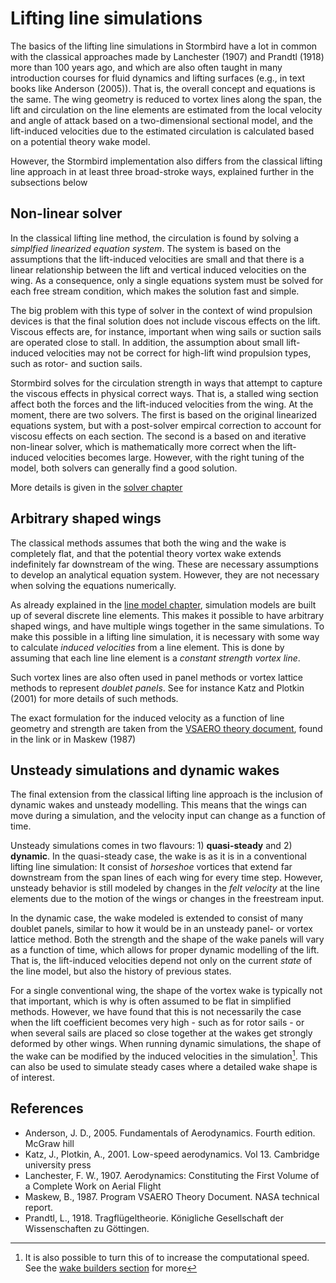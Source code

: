 # Lifting line simulations
The basics of the lifting line simulations in Stormbird have a lot in common with the classical approaches made by Lanchester (1907) and Prandtl (1918) more than 100 years ago, and which are also often taught in many introduction courses for fluid dynamics and lifting surfaces (e.g., in text books like Anderson (2005)). That is, the overall concept and equations is the same. The wing geometry is reduced to vortex lines along the span, the lift and circulation on the line elements are estimated from the local velocity and angle of attack based on a two-dimensional sectional model, and the lift-induced velocities due to the estimated circulation is calculated based on a potential theory wake model.

However, the Stormbird implementation also differs from the classical lifting line approach in at least three broad-stroke ways, explained further in the subsections below

## Non-linear solver
In the classical lifting line method, the circulation is found by solving a *simplfied linearized equation system*. The system is based on the assumptions that the lift-induced velocities are small and that there is a linear relationship between the lift and vertical induced velocities on the wing. As a consequence, only a single equations system must be solved for each free stream condition, which makes the solution fast and simple.

The big problem with this type of solver in the context of wind propulsion devices is that the final solution does not include viscous effects on the lift. Viscous effects are, for instance, important when wing sails or suction sails are operated close to stall. In addition, the assumption about small lift-induced velocities may not be correct for high-lift wind propulsion types, such as rotor- and suction sails.

Stormbird solves for the circulation strength in ways that attempt to capture the viscous effects in physical correct ways. That is, a stalled wing section affect both the forces and the lift-induced velocities from the wing. At the moment, there are two solvers. The first is based on the original linearized equations system, but with a post-solver empircal correction to account for viscosu effects on each section. The second is a based on and iterative non-linear solver, which is mathematically more correct when the lift-induced velocities becomes large. However, with the right tuning of the model, both solvers can generally find a good solution.

More details is given in the [solver chapter](solver.md)

## Arbitrary shaped wings
The classical methods assumes that both the wing and the wake is completely flat, and that the potential theory vortex wake extends indefinitely far downstream of the wing. These are necessary assumptions to develop an analytical equation system. However, they are not necessary when solving the equations numerically.

As already explained in the [line model chapter](./../line_model/line_model_intro.md), simulation models are built up of several discrete line elements. This makes it possible to have arbitrary shaped wings, and have multiple wings together in the same simulations. To make this possible in a lifting line simulation, it is necessary with some way to calculate *induced velocities* from a line element. This is done by assuming that each line line element is a *constant strength vortex line*.

Such vortex lines are also often used in panel methods or vortex lattice methods to represent *doublet panels*. See for instance Katz and Plotkin (2001) for more details of such methods.

The exact formulation for the induced velocity as a function of line geometry and strength are taken from the [VSAERO theory document](https://ntrs.nasa.gov/api/citations/19900004884/downloads/19900004884.pdf), found in the link or in Maskew (1987)

## Unsteady simulations and dynamic wakes

The final extension from the classical lifting line approach is the inclusion of dynamic wakes and unsteady modelling. This means that the wings can move during a simulation, and the velocity input can change as a function of time.

Unsteady simulations comes in two flavours: 1) **quasi-steady** and 2) **dynamic**. In the quasi-steady case, the wake is as it is in a conventional lifting line simulation: It consist of *horseshoe* vortices that extend far downstream from the span lines of each wing for every time step. However, unsteady behavior is still modeled by changes in the *felt velocity* at the line elements due to the motion of the wings or changes in the freestream input.

In the dynamic case, the wake modeled is extended to consist of many doublet panels, similar to how it would be in an unsteady panel- or vortex lattice method. Both the strength and the shape of the wake panels will vary as a function of time, which allows for proper dynamic modelling of the lift. That is, the lift-induced velocities depend not only on the current *state* of the line model, but also the history of previous states.

For a single conventional wing, the shape of the vortex wake is typically not that important, which is why is often assumed to be flat in simplified methods. However, we have found that this is not necessarily the case when the lift coefficient becomes very high - such as for rotor sails - or when several sails are placed so close together at the wakes get strongly deformed by other wings. When running dynamic simulations, the shape of the wake can be modified by the induced velocities in the simulation[^note]. This can also be used to simulate steady cases where a detailed wake shape is of interest.

[^note]: It is also possible to turn this of to increase the computational speed. See the [wake builders section](./wake_builders.md) for more

## References
- Anderson, J. D., 2005. Fundamentals of Aerodynamics. Fourth edition. McGraw hill
- Katz, J., Plotkin, A., 2001. Low-speed aerodynamics. Vol 13. Cambridge university press
- Lanchester, F. W., 1907. Aerodynamics: Constituting the First Volume of a Complete Work on Aerial Flight
- Maskew, B., 1987. Program VSAERO Theory Document. NASA technical report.
- Prandtl, L., 1918. Tragflügeltheorie. Königliche Gesellschaft der Wissenschaften zu Göttingen.
